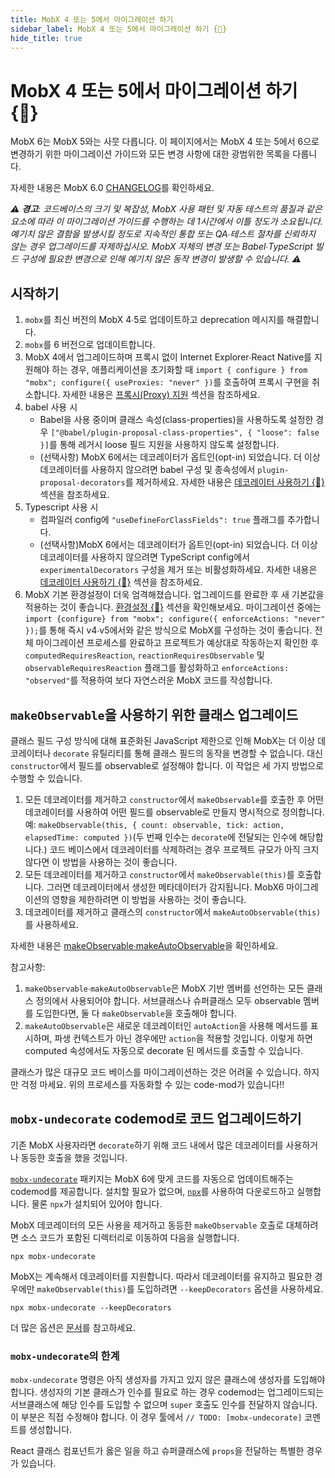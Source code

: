 ```yaml
---
title: MobX 4 또는 5에서 마이그레이션 하기
sidebar_label: MobX 4 또는 5에서 마이그레이션 하기 {🚀}
hide_title: true
---
```


<script async type="text/javascript" src="//cdn.carbonads.com/carbon.js?serve=CEBD4KQ7&placement=mobxjsorg" id="_carbonads_js"></script>

# MobX 4 또는 5에서 마이그레이션 하기 {🚀}

MobX 6는 MobX 5와는 사뭇 다릅니다. 이 페이지에서는 MobX 4 또는 5에서 6으로 변경하기 위한 마이그레이션 가이드와 모든 변경 사항에 대한 광범위한 목록을 다룹니다.

자세한 내용은 MobX 6.0 [CHANGELOG](https://github.com/mobxjs/mobx/blob/main/packages/mobx/CHANGELOG.md#600)를 확인하세요.

_⚠️ **경고**: 코드베이스의 크기 및 복잡성, MobX 사용 패턴 및 자동 테스트의 품질과 같은 요소에 따라 이 마이그레이션 가이드를 수행하는 데 1시간에서 이틀 정도가 소요됩니다. 예기치 않은 결함을 발생시킬 정도로 지속적인 통합 또는 QA∙테스트 절차를 신뢰하지 않는 경우 업그레이드를 자제하십시오. MobX 자체의 변경 또는 Babel∙TypeScript 빌드 구성에 필요한 변경으로 인해 예기치 않은 동작 변경이 발생할 수 있습니다.  ⚠️_

## 시작하기

1. `mobx`를 최신 버전의 MobX 4∙5로 업데이트하고 deprecation 메시지를 해결합니다.
2. `mobx`를 6 버전으로 업데이트합니다.
3. MobX 4에서 업그레이드하며 프록시 없이 Internet Explorer∙React Native를 지원해야 하는 경우, 애플리케이션을 초기화할 때 `import { configure } from "mobx"; configure({ useProxies: "never" })`를 호출하여 프록시 구현을 취소합니다. 자세한 내용은 [프록시(Proxy) 지원](configuration.md#proxy-support) 섹션을 참조하세요.
4. babel 사용 시
    - Babel을 사용 중이며 클래스 속성(class-properties)을 사용하도록 설정한 경우 `["@babel/plugin-proposal-class-properties", { "loose": false }]`를 통해 레거시 loose 필드 지원을 사용하지 않도록 설정합니다.
    - (선택사항) MobX 6에서는 데코레이터가 옵트인(opt-in) 되었습니다. 더 이상 데코레이터를 사용하지 않으려면 babel 구성 및 종속성에서 `plugin-proposal-decorators`를 제거하세요. 자세한 내용은 [데코레이터 사용하기 {🚀}](enabling-decorators.md) 섹션을 참조하세요.
5. Typescript 사용 시
    - 컴파일러 config에 `"useDefineForClassFields": true` 플래그를 추가합니다.
    - (선택사항)MobX 6에서는 데코레이터가 옵트인(opt-in) 되었습니다. 더 이상 데코레이터를 사용하지 않으려면 TypeScript config에서 `experimentalDecorators` 구성을 제거 또는 비활성화하세요. 자세한 내용은 [데코레이터 사용하기 {🚀}](enabling-decorators.md) 섹션을 참조하세요.
6. MobX 기본 환경설정이 더욱 엄격해졌습니다. 업그레이드를 완료한 후 새 기본값을 적용하는 것이 좋습니다. [환경설정 {🚀}](configuration.md) 섹션을 확인해보세요. 마이그레이션 중에는 `import {configure} from "mobx"; configure({ enforceActions: "never" });`를 통해 즉시 v4∙v5에서와 같은 방식으로 MobX를 구성하는 것이 좋습니다. 전체 마이그레이션 프로세스를 완료하고 프로젝트가 예상대로 작동하는지 확인한 후 `computedRequiresReaction`, `reactionRequiresObservable` 및 `observableRequiresReaction` 플래그를 활성화하고 `enforceActions: "observed"`를 적용하여 보다 자연스러운 MobX 코드를 작성합니다.

## `makeObservable`을 사용하기 위한 클래스 업그레이드

클래스 필드 구성 방식에 대해 표준화된 JavaScript 제한으로 인해 MobX는 더 이상 데코레이터나 `decorate` 유틸리티를 통해 클래스 필드의 동작을 변경할 수 없습니다. 대신 `constructor`에서 필드를 observable로 설정해야 합니다. 이 작업은 세 가지 방법으로 수행할 수 있습니다.

1. 모든 데코레이터를 제거하고 `constructor`에서 `makeObservable`를 호출한 후 어떤 데코레이터를 사용하여 어떤 필드를 observable로 만들지 명시적으로 정의합니다. 예: `makeObservable(this, { count: observable, tick: action, elapsedTime: computed })`(두 번째 인수는 `decorate`에 전달되는 인수에 해당합니다.) 코드 베이스에서 데코레이터를 삭제하려는 경우 프로젝트 규모가 아직 크지 않다면 이 방법을 사용하는 것이 좋습니다.
2. 모든 데코레이터를 제거하고 `constructor`에서 `makeObservable(this)`를 호출합니다. 그러면 데코레이터에서 생성한 메타데이터가 감지됩니다. MobX6 마이그레이션의 영향을 제한하려면 이 방법을 사용하는 것이 좋습니다.
3. 데코레이터를 제거하고 클래스의 `constructor`에서 `makeAutoObservable(this)`를 사용하세요.

자세한 내용은 [makeObservable∙makeAutoObservable](observable-state.md)을 확인하세요.

참고사항:

1. `makeObservable`∙`makeAutoObservable`은 MobX 기반 멤버를 선언하는 모든 클래스 정의에서 사용되어야 합니다. 서브클래스나 슈퍼클래스 모두 observable 멤버를 도입한다면, 둘 다 `makeObservable`을 호출해야 합니다.
2. `makeAutoObservable`은 새로운 데코레이터인 `autoAction`을 사용해 메서드를 표시하며, 파생 컨텍스트가 아닌 경우에만 `action`을 적용할 것입니다. 이렇게 하면 computed 속성에서도 자동으로 decorate 된 메서드를 호출할 수 있습니다.

클래스가 많은 대규모 코드 베이스를 마이그레이션하는 것은 어려울 수 있습니다. 하지만 걱정 마세요. 위의 프로세스를 자동화할 수 있는 code-mod가 있습니다!!

## `mobx-undecorate` codemod로 코드 업그레이드하기

기존 MobX 사용자라면 `decorate`하기 위해 코드 내에서 많은 데코레이터를 사용하거나 동등한 호출을 했을 것입니다.

[`mobx-undecorate`](https://www.npmjs.com/package/mobx-undecorate) 패키지는 MobX 6에 맞게 코드를 자동으로 업데이트해주는 codemod를 제공합니다. 설치할 필요가 없으며, [`npx`](https://www.npmjs.com/package/npx)를 사용하여 다운로드하고 실행합니다. 물론 `npx`가 설치되어 있어야 합니다.

MobX 데코레이터의 모든 사용을 제거하고 동등한 `makeObservable` 호출로 대체하려면 소스 코드가 포함된 디렉터리로 이동하여 다음을 실행합니다.

```shell
npx mobx-undecorate
```

MobX는 계속해서 데코레이터를 지원합니다. 따라서 데코레이터를 유지하고 필요한 경우에만 `makeObservable(this)`를 도입하려면 `--keepDecorators` 옵션을 사용하세요.

```shell
npx mobx-undecorate --keepDecorators
```

더 많은 옵션은 [문서](https://www.npmjs.com/package/mobx-undecorate)를 참고하세요.

### `mobx-undecorate`의 한계

`mobx-undecorate` 명령은 아직 생성자를 가지고 있지 않은 클래스에 생성자를 도입해야 합니다. 생성자의 기본 클래스가 인수를 필요로 하는 경우 codemod는 업그레이드되는 서브클래스에 해당 인수를 도입할 수 없으며 `super` 호출도 인수를 전달하지 않습니다. 이 부분은 직접 수정해야 합니다.
이 경우 툴에서 `// TODO: [mobx-undecorate]` 코멘트를 생성합니다.

React 클래스 컴포넌트가 옳은 일을 하고 슈퍼클래스에 `props`을 전달하는 특별한 경우가 있습니다.